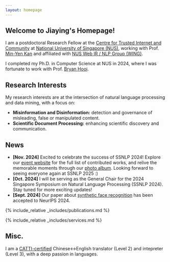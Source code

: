 ```yaml
---
layout: homepage
---
```


## Welcome to Jiaying's Homepage!

I am a postdoctoral Research Fellow at the [Centre for Trusted Internet and Community](https://ctic.nus.edu.sg/) at [National University of Singapore (NUS)](https://nus.edu.sg/), working with Prof. [Min-Yen Kan](https://www.comp.nus.edu.sg/~kanmy/) and affiliated with [NUS Web IR / NLP Group (WING)](https://wing.comp.nus.edu.sg/). 

I completed my Ph.D. in Computer Science at NUS in 2024, where I was fortunate to work with Prof. [Bryan Hooi](https://bhooi.github.io/). 


## Research Interests

My research interests are at the intersection of natural language processing and data mining, with a focus on:
- **Misinformation and Disinformation:** detection and governance of misleading, false or manipulated content.
- **Scientific Document Processing:** enhancing scientific discovery and communication.


## News

- **[Nov. 2024]** Excited to celebrate the success of SSNLP 2024! Explore our [event website](https://wing-nus.github.io/SSNLP-2024/) for the full list of contributed works, and relive the memorable moments through our [photo album](https://drive.google.com/file/d/1-wL3lSgFA0oNiiTcWP-R_fiCApBIrlfN/view?usp=sharing). Looking forward to seeing everyone again at SSNLP 2025 :)
- **[Oct. 2024]** I will be serving as the General Chair for the 2024 Singapore Symposium on Natural Language Processing (SSNLP 2024). Stay tuned for more exciting updates!
- **[Sept. 2024]** Our paper about [synthetic face recognition](https://arxiv.org/pdf/2409.17576) has been accepted to NeurIPS 2024.


{% include_relative _includes/publications.md %}

{% include_relative _includes/services.md %}


## Misc.
I am a [CATTI-certified](https://www.catticenter.com/wzjs/452) Chinese↔English translator (Level 2) and intepreter (Level 3), with a deep passion in languages.
